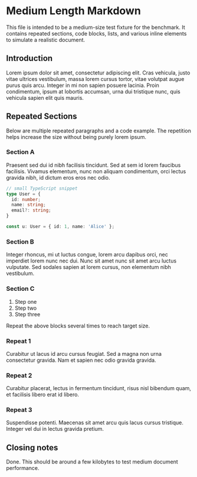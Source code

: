 # Medium Length Markdown

This file is intended to be a medium-size test fixture for the benchmark. It contains repeated sections, code blocks, lists, and various inline elements to simulate a realistic document.

## Introduction

Lorem ipsum dolor sit amet, consectetur adipiscing elit. Cras vehicula, justo vitae ultrices vestibulum, massa lorem cursus tortor, vitae volutpat augue purus quis arcu. Integer in mi non sapien posuere lacinia. Proin condimentum, ipsum at lobortis accumsan, urna dui tristique nunc, quis vehicula sapien elit quis mauris.

## Repeated Sections

Below are multiple repeated paragraphs and a code example. The repetition helps increase the size without being purely lorem ipsum.

### Section A

Praesent sed dui id nibh facilisis tincidunt. Sed at sem id lorem faucibus facilisis. Vivamus elementum, nunc non aliquam condimentum, orci lectus gravida nibh, id dictum eros eros nec odio.

```ts
// small TypeScript snippet
type User = {
  id: number;
  name: string;
  email?: string;
}

const u: User = { id: 1, name: 'Alice' };
```

### Section B

Integer rhoncus, mi ut luctus congue, lorem arcu dapibus orci, nec imperdiet lorem nunc nec dui. Nunc sit amet nunc sit amet arcu luctus vulputate. Sed sodales sapien at lorem cursus, non elementum nibh vestibulum.

### Section C

1. Step one
2. Step two
3. Step three

Repeat the above blocks several times to reach target size.

<!-- Repeat block start -->

### Repeat 1

Curabitur ut lacus id arcu cursus feugiat. Sed a magna non urna consectetur gravida. Nam et sapien nec odio gravida gravida.

### Repeat 2

Curabitur placerat, lectus in fermentum tincidunt, risus nisl bibendum quam, et facilisis libero erat id libero.

### Repeat 3

Suspendisse potenti. Maecenas sit amet arcu quis lacus cursus tristique. Integer vel dui in lectus gravida pretium.

<!-- Repeat block end -->

<!-- replicate the above blocks to create a medium-length file -->

## Closing notes

Done. This should be around a few kilobytes to test medium document performance.
